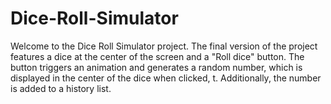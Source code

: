 # Dice-Roll-Simulator
Welcome to the Dice Roll Simulator project. The final version of the project features a dice at the center of the screen and a "Roll dice" button. The button triggers an animation and generates a random number, which is displayed in the center of the dice when clicked, t. Additionally, the number is added to a history list. 
